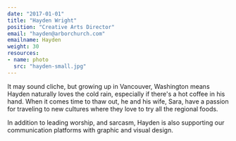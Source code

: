 ```yaml
---
date: "2017-01-01"
title: "Hayden Wright"
position: "Creative Arts Director"
email: "hayden@arborchurch.com"
emailname: Hayden
weight: 30
resources:
- name: photo
  src: "hayden-small.jpg"
---
```


It may sound cliche, but growing up in Vancouver, Washington means Hayden naturally loves the cold rain, especially if there's a hot coffee in his hand. When it comes time to thaw out, he and his wife, Sara, have a passion for traveling to new cultures where they love to try all the regional foods.

In addition to leading worship, and sarcasm, Hayden is also supporting our communication platforms with graphic and visual design. 
